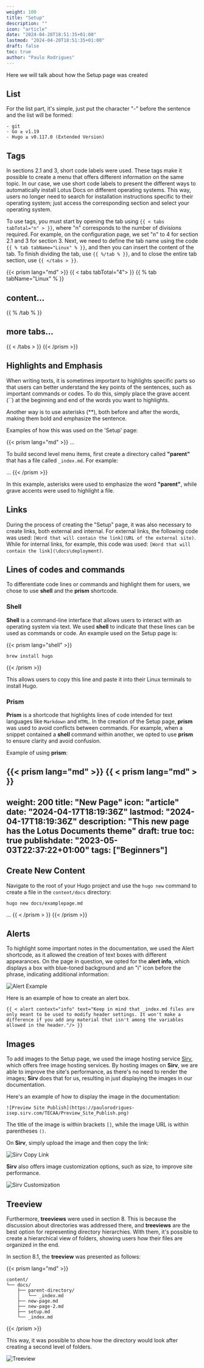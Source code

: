 ```yaml
---
weight: 100
title: "Setup"
description: ""
icon: "article"
date: "2024-04-20T18:51:35+01:00"
lastmod: "2024-04-20T18:51:35+01:00"
draft: false
toc: true
author: "Paulo Rodrigues"
---
```


Here we will talk about how the Setup page was created

## List

For the list part, it's simple, just put the character "-" before the sentence and the list will be formed:

```shell
- git
- Go ≥ v1.19
- Hugo ≥ v0.117.0 (Extended Version)
```

## Tags

In sections 2.1 and 3, short code labels were used. These tags make it possible to create a menu that offers different information on the same topic. In our case, we use short code labels to present the different ways to automatically install Lotus Docs on different operating systems. This way, users no longer need to search for installation instructions specific to their operating system; just access the corresponding section and select your operating system.

To use tags, you must start by opening the tab using ``{{ < tabs tabTotal="n" > }}``, where "n" corresponds to the number of divisions required. For example, on the configuration page, we set "n" to 4 for section 2.1 and 3 for section 3. Next, we need to define the tab name using the code ``{{ % tab tabName="Linux" % }}``, and then you can insert the content of the tab. To finish dividing the tab, use ``{{ %/tab % }}``, and to close the entire tab section, use ``{{ </tabs > }}``.

{{< prism lang="md" >}}
{{ < tabs tabTotal="4"> }}
{{ % tab tabName="Linux" % }}

## content...

{{ % /tab % }}

## more tabs...

{{ < /tabs > }}
{{< /prism >}}

## Highlights and Emphasis

When writing texts, it is sometimes important to highlights specific parts so that users can better understand the key points of the sentences, such as important commands or codes. To do this, simply place the grave accent (``) at the beginning and end of the words you want to highlights.

Another way is to use asterisks (**), both before and after the words, making them bold and emphasize the sentence.

Examples of how this was used on the 'Setup' page:

{{< prism lang="md" >}}
...

To build second level menu items, first create a directory called **"parent"** that has a file called ``_index.md``. For example:

...
{{< /prism >}}

In this example, asterisks were used to emphasize the word **"parent"**, while grave accents were used to highlight a file.

## Links

During the process of creating the "Setup" page, it was also necessary to create links, both external and internal. For external links, the following code was used: ``[Word that will contain the link](URL of the external site)``. While for internal links, for example, this code was used: ``[Word that will contain the link](\docs\deployment)``.

## Lines of codes and commands

To differentiate code lines or commands and highlight them for users, we chose to use **shell** and the **prism** shortcode.

### Shell

**Shell** is a command-line interface that allows users to interact with an operating system via text. We used **shell** to indicate that these lines can be used as commands or code. An example used on the Setup page is:

{{< prism lang="shell" >}}

```shell
brew install hugo
```

{{< /prism >}}

This allows users to copy this line and paste it into their Linux terminals to install Hugo.

### Prism

**Prism** is a shortcode that highlights lines of code intended for text languages like ``Markdown`` and ``HTML``. In the creation of the Setup page, **prism** was used to avoid conflicts between commands. For example, when a snippet contained a **shell** command within another, we opted to use **prism** to ensure clarity and avoid confusion.

Example of using **prism**:

{{< prism lang="md" >}}
{{ < prism lang="md" > }}
---
weight: 200
title: "New Page"
icon: "article"
date: "2024-04-17T18:19:36Z"
lastmod: "2024-04-17T18:19:36Z"
description: "This new page has the Lotus Documents theme"
draft: true 
toc: true
publishdate: "2023-05-03T22:37:22+01:00"
tags: ["Beginners"]
---

## Create New Content

Navigate to the root of your Hugo project and use the `hugo new` command to create a file in the `content/docs` directory:

```shell
hugo new docs/examplepage.md
```
...
{{ < /prism > }}
{{< /prism >}}

## Alerts

To highlight some important notes in the documentation, we used the Alert shortcode, as it allowed the creation of text boxes with different appearances. On the page in question, we opted for the **alert info**, which displays a box with blue-toned background and an "i" icon before the phrase, indicating additional information:

![Alert Example](https://paulorodrigues-isep.sirv.com/TECAA/Alert.png)

Here is an example of how to create an alert box.

```shell
{{ < alert context="info" text="Keep in mind that _index.md files are only meant to be used to modify header settings. It won't make a difference if you add any material that isn't among the variables allowed in the header."/> }}
```

## Images

To add images to the Setup page, we used the image hosting service [Sirv](https://my.sirv.com/), which offers free image hosting services. By hosting images on **Sirv**, we are able to improve the site's performance, as there's no need to render the images; **Sirv** does that for us, resulting in just displaying the images in our documentation.

Here's an example of how to display the image in the documentation:

```shell
![Preview Site Publish](https://paulorodrigues-isep.sirv.com/TECAA/Preview_Site_Publish.png)
```

The title of the image is within brackets `[]`, while the image URL is within parentheses `()`.

On **Sirv**, simply upload the image and then copy the link:

![Sirv Copy Link](https://paulorodrigues-isep.sirv.com/TECAA/Sirv_Copy_Link.png)

**Sirv** also offers image customization options, such as size, to improve site performance.

![Sirv Customization](https://paulorodrigues-isep.sirv.com/TECAA/customization.png)


## Treeview

Furthermore, **treeviews** were used in section 8. This is because the discussion about directories was addressed there, and **treeviews** are the best option for representing directory hierarchies. With them, it's possible to create a hierarchical view of folders, showing users how their files are organized in the end.

In section 8.1, the **treeview** was presented as follows:

{{< prism lang="md" >}}

```treeview
content/
└── docs/
    ├── parent-directory/
    │   └── _index.md
    ├── new-page.md
    ├── new-page-2.md
    ├── setup.md
    └── _index.md
```

{{< /prism >}}

This way, it was possible to show how the directory would look after creating a second level of folders.

![Treeview](https://paulorodrigues-isep.sirv.com/TECAA/Treeview.png)
